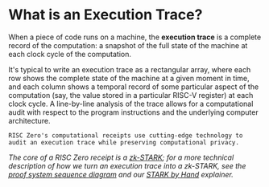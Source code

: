 # What is an Execution Trace?

When a piece of code runs on a machine, the **execution trace** is a complete
record of the computation: a snapshot of the full state of the machine at each
clock cycle of the computation.

It's typical to write an execution trace as a rectangular array, where each row
shows the complete state of the machine at a given moment in time, and each
column shows a temporal record of some particular aspect of the computation
(say, the value stored in a particular RISC-V register) at each clock cycle. A
line-by-line analysis of the trace allows for a computational audit with respect
to the program instructions and the underlying computer architecture.

`RISC Zero's computational receipts use cutting-edge technology to audit an
execution trace while preserving computational privacy.`

*The core of a RISC Zero receipt is a [zk-STARK](../reference-docs/about-starks.md); for a more technical description of how we turn an execution trace into a zk-STARK, see the [proof system sequence diagram](./proof-system-sequence-diagram.md) and our [STARK by Hand](./stark-by-hand.md) explainer.*
